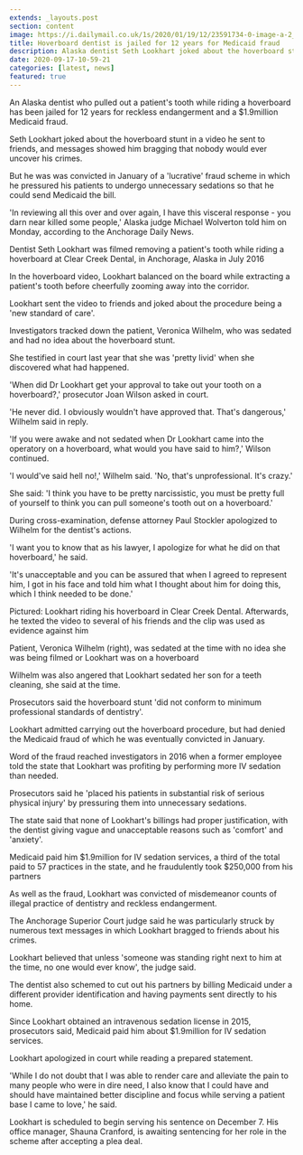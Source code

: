 ```yaml
---
extends: _layouts.post
section: content
image: https://i.dailymail.co.uk/1s/2020/01/19/12/23591734-0-image-a-2_1579437710357.jpg 
title: Hoverboard dentist is jailed for 12 years for Medicaid fraud 
description: Alaska dentist Seth Lookhart joked about the hoverboard stunt in a video he sent to friends, and messages showed him bragging that nobody would ever uncover his crimes. 
date: 2020-09-17-10-59-21 
categories: [latest, news] 
featured: true 
--- 
```

An Alaska dentist who pulled out a patient's tooth while riding a hoverboard has been jailed for 12 years for reckless endangerment and a $1.9million Medicaid fraud. 

Seth Lookhart joked about the hoverboard stunt in a video he sent to friends, and messages showed him bragging that nobody would ever uncover his crimes. 

But he was was convicted in January of a 'lucrative' fraud scheme in which he pressured his patients to undergo unnecessary sedations so that he could send Medicaid the bill. 

'In reviewing all this over and over again, I have this visceral response - you darn near killed some people,' Alaska judge Michael Wolverton told him on Monday, according to the Anchorage Daily News. 

Dentist Seth Lookhart was filmed removing a patient's tooth while riding a hoverboard at Clear Creek Dental, in Anchorage, Alaska in July 2016 

In the hoverboard video, Lookhart balanced on the board while extracting a patient's tooth before cheerfully zooming away into the corridor. 

Lookhart sent the video to friends and joked about the procedure being a 'new standard of care'. 

Investigators tracked down the patient, Veronica Wilhelm, who was sedated and had no idea about the hoverboard stunt. 

She testified in court last year that she was 'pretty livid' when she discovered what had happened. 

'When did Dr Lookhart get your approval to take out your tooth on a hoverboard?,' prosecutor Joan Wilson asked in court.

'He never did. I obviously wouldn't have approved that. That's dangerous,' Wilhelm said in reply. 

'If you were awake and not sedated when Dr Lookhart came into the operatory on a hoverboard, what would you have said to him?,' Wilson continued. 

'I would've said hell no!,' Wilhelm said. 'No, that's unprofessional. It's crazy.'

She said: 'I think you have to be pretty narcissistic, you must be pretty full of yourself to think you can pull someone's tooth out on a hoverboard.' 

During cross-examination, defense attorney Paul Stockler apologized to Wilhelm for the dentist's actions.

'I want you to know that as his lawyer, I apologize for what he did on that hoverboard,' he said. 

'It's unacceptable and you can be assured that when I agreed to represent him, I got in his face and told him what I thought about him for doing this, which I think needed to be done.' 

Pictured: Lookhart riding his hoverboard in Clear Creek Dental. Afterwards, he texted the video to several of his friends and the clip was used as evidence against him

Patient, Veronica Wilhelm (right), was sedated at the time with no idea she was being filmed or Lookhart was on a hoverboard 

Wilhelm was also angered that Lookhart sedated her son for a teeth cleaning, she said at the time. 

Prosecutors said the hoverboard stunt 'did not conform to minimum professional standards of dentistry'. 

Lookhart admitted carrying out the hoverboard procedure, but had denied the Medicaid fraud of which he was eventually convicted in January. 

Word of the fraud reached investigators in 2016 when a former employee told the state that Lookhart was profiting by performing more IV sedation than needed. 

Prosecutors said he 'placed his patients in substantial risk of serious physical injury' by pressuring them into unnecessary sedations. 

The state said that none of Lookhart's billings had proper justification, with the dentist giving vague and unacceptable reasons such as 'comfort' and 'anxiety'.  

Medicaid paid him $1.9million for IV sedation services, a third of the total paid to 57 practices in the state, and he fraudulently took $250,000 from his partners

As well as the fraud, Lookhart was convicted of misdemeanor counts of illegal practice of dentistry and reckless endangerment.  

The Anchorage Superior Court judge said he was particularly struck by numerous text messages in which Lookhart bragged to friends about his crimes.

Lookhart believed that unless 'someone was standing right next to him at the time, no one would ever know', the judge said. 

The dentist also schemed to cut out his partners by billing Medicaid under a different provider identification and having payments sent directly to his home. 

Since Lookhart obtained an intravenous sedation license in 2015, prosecutors said, Medicaid paid him about $1.9million for IV sedation services. 

Lookhart apologized in court while reading a prepared statement.

'While I do not doubt that I was able to render care and alleviate the pain to many people who were in dire need, I also know that I could have and should have maintained better discipline and focus while serving a patient base I came to love,' he said.

Lookhart is scheduled to begin serving his sentence on December 7. His office manager, Shauna Cranford, is awaiting sentencing for her role in the scheme after accepting a plea deal. 

